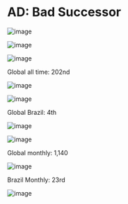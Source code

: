 <h1>AD: Bad Successor</h1>

![image](https://github.com/user-attachments/assets/3a4de66f-9ea1-438b-8281-89bd33765402)



![image](https://github.com/user-attachments/assets/636751a2-a06c-41ad-b044-2c1546b3dddf)

![image](https://github.com/user-attachments/assets/ba5a1d89-53ec-4fd3-a8e7-5c9a8255fe95)

<p>Global all time: 202nd</p>

![image](https://github.com/user-attachments/assets/086f9e27-3ecb-4a0e-b2fe-088506911690)

![image](https://github.com/user-attachments/assets/c79286f1-17e4-47c2-ba37-c7c64f2a2d1b)

<p>Global Brazil: 4th</p>

![image](https://github.com/user-attachments/assets/2b31196d-530e-40c7-81d4-298a27de4f05)


![image](https://github.com/user-attachments/assets/c1c64ff5-da54-482e-b93d-d53571c2494c)

<p>Global monthly: 1,140</p>

![image](https://github.com/user-attachments/assets/a00ee2a8-aad2-4b3b-b68b-35b5a103328f)


<p>Brazil Monthly: 23rd</p>

![image](https://github.com/user-attachments/assets/b5441f8a-d7f9-46a6-9531-c3e3300150bf)




